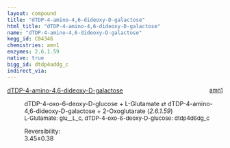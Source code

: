```yaml
---
layout: compound
title: "dTDP-4-amino-4,6-dideoxy-D-galactose"
html_title: "dTDP-4-amino-4,6-dideoxy-D-galactose"
name: "dTDP-4-amino-4,6-dideoxy-D-galactose"
kegg_id: C04346
chemistries: amn1
enzymes: 2.6.1.59
native: true
bigg_id: dtdp4addg_c
indirect_via: 
---
```

<dl><dt class='rs-product'><a href='/compounds/C04346' class='link-dark' data-bs-toggle='tooltip' data-bs-html='true' data-bs-title='KEGG: C04346'>dTDP-4-amino-4,6-dideoxy-D-galactose</a><span style='float: right; max-width: 40%'><a href='/chemistries/amn1' class='link-dark opacity-50' style='font-size: small; word-wrap: anywhere;'>amn1</a></span></dt><dd><p>dTDP-4-oxo-6-deoxy-D-glucose + L-Glutamate &#8644; dTDP-4-amino-4,6-dideoxy-D-galactose + 2-Oxoglutarate (<i>2.6.1.59</i>)<br /><span style='font-size: small;'><span data-bs-toggle='tooltip' data-bs-html='true' data-bs-title='KEGG: C00025'>L-Glutamate</span>: glu__L_c, <span data-bs-toggle='tooltip' data-bs-html='true' data-bs-title='KEGG: C11907'>dTDP-4-oxo-6-deoxy-D-glucose</span>: dtdp4d6dg_c</span><br /><div class="reversibility_info">Reversibility: <div class="progress"><div class="progress-bar bg-success" role="progressbar" style="width: 0%" aria-valuenow="0" aria-valuemin="0" aria-valuemax="100"></div></div><span>3.45&plusmn;0.38</span><div class="progress"><div class="progress-bar bg-danger" role="progressbar" style="width: 34.45%" aria-valuenow="3.445100983415274" aria-valuemin="0" aria-valuemax="10"></div><div class="progress-bar bg-warning" role="progressbar" style="width: 3.84%" aria-valuenow="3.445100983415274" aria-valuemin="0" aria-valuemax="10"></div></div></div></p><dl></dl></dd></dl>